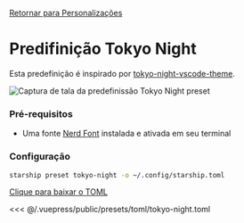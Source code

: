 [Retornar para Personalizações](./README.md#pastel-powerline)

# Predifinição Tokyo Night

Esta predefinição é inspirado por [tokyo-night-vscode-theme](https://github.com/enkia/tokyo-night-vscode-theme).

![Captura de tala da predefinissão Tokyo Night preset](/presets/img/tokyo-night.png)

### Pré-requisitos

- Uma fonte [Nerd Font](https://www.nerdfonts.com/) instalada e ativada em seu terminal

### Configuração

```sh
starship preset tokyo-night -o ~/.config/starship.toml
```

[Clique para baixar o TOML](/presets/toml/tokyo-night.toml)

<<< @/.vuepress/public/presets/toml/tokyo-night.toml
